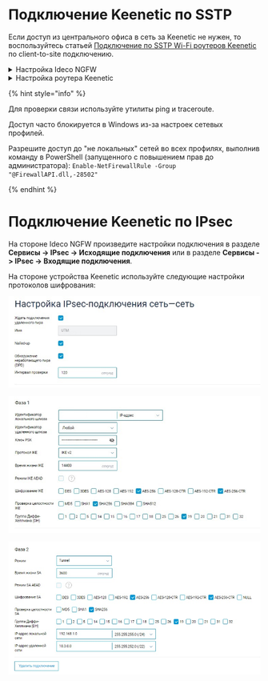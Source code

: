 # Подключение Keenetic по SSTP

Если доступ из центрального офиса в сеть за Keenetic не нужен, то воспользуйтесь статьей [Подключение по SSTP Wi-Fi роутеров Keenetic](/recipes/popular-recipes/vpn/sstp-connecting-keenetic-wi-fi-routers.md) по client-to-site подключению.

<details>

<summary>Настройка Ideco NGFW</summary>

1\. Включите и настройте порт и домен для SSTP в разделе **Пользователи -> VPN-подключение**.

2\. В разделе **Пользователи -> Учетные записи** создайте специального пользователя для удаленного роутера. **Логин и пароль пользователя будут использоваться на роутере, сохраните или запишите их.**

3\. Перейдите в раздел **VPN-подключения -> Доступ по VPN** и создайте правило доступа по VPN для этого пользователя:

![](/.gitbook/assets/keenetic-connection1.png)

4\. Пропишите маршруты в удаленную сеть. Например, если сеть за роутером `192.168.10.0/24`, необходимо добавить следующий маршрут в раздел **Сервисы -> Маршрутизация -> Локальные сети**:

![](/.gitbook/assets/keenetic-connection2.png)

</details>

<details>
<summary>Настройка роутера Keenetic</summary>

Настройте VPN-подключение роутера Keenetic по инструкции для client-to-site подключений.

Не забудьте выполнить все три пункта:

1\. Настроить VPN-подключение;

2\. Настроить маршруты;

3\. Настроить DNS для резолвинга локального домена (если используете Active Directory).

</details>

{% hint style="info" %}

Для проверки связи используйте утилиты ping и traceroute.

Доступ часто блокируется в Windows из-за настроек сетевых профилей.

Разрешите доступ до "не локальных" сетей во всех профилях, выполнив команду в PowerShell (запущенного с повышением прав до администратора): `Enable-NetFirewallRule -Group "@FirewallAPI.dll,-28502"`

{% endhint %}

# Подключение Keenetic по IPsec

На стороне Ideco NGFW произведите настройки подключения в разделе **Сервисы -> IPsec -> Исходящие подключения** или в разделе **Сервисы -> IPsec -> Входящие подключения**.

На стороне устройства Keenetic используйте следующие настройки протоколов шифрования:

![](/.gitbook/assets/keenetic-connection3.jpg)

![](/.gitbook/assets/keenetic-connection4.jpg)

![](/.gitbook/assets/keenetic-connection5.jpg)
